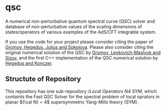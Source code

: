 # qsc
A numerical non-perturbative quantum spectral curve (QSC) solver and database of non-perturbative values of the scaling dimensions of states/operators of various examples of the AdS/CFT integrable system.

If you use the code for your project please consider citing the paper of [Gromov, Hegedus, Julius and Sokolova](). Please also consider citing the original numerical solution of the QSC by [Gromov, Levkovich-Maslyuk and Sizov](https://arxiv.org/abs/1504.06640), and the first C++ implementation of the QSC numerical solution by [Hegedus and Konczer](https://arxiv.org/abs/1604.02346).

## Structute of Repository

This repository has one sub-repository */Local Operators N4 SYM*, which containts the Fast QSC Solver for the spectral problem of local oprators in planar ${\cal N} = 4$ supersymmetric Yang-Mills theory (SYM).
